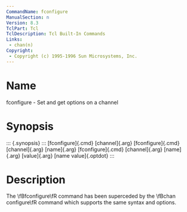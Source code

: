 ```yaml
---
CommandName: fconfigure
ManualSection: n
Version: 8.3
TclPart: Tcl
TclDescription: Tcl Built-In Commands
Links:
 - chan(n)
Copyright:
 - Copyright (c) 1995-1996 Sun Microsystems, Inc.
---
```


# Name

fconfigure - Set and get options on a channel

# Synopsis

::: {.synopsis} :::
[fconfigure]{.cmd} [channel]{.arg}
[fconfigure]{.cmd} [channel]{.arg} [name]{.arg}
[fconfigure]{.cmd} [channel]{.arg} [name]{.arg} [value]{.arg} [name value]{.optdot}
:::

# Description

The \fBfconfigure\fR command has been superceded by the \fBchan configure\fR command which supports the same syntax and options.


